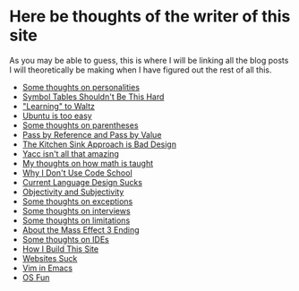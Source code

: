 Here be thoughts of the writer of this site
===========================================

As you may be able to guess, this is where I will be linking all the 
blog posts I will theoretically be making when I have figured out the 
rest of all this.

- [Some thoughts on personalities](personality.md)
- [Symbol Tables Shouldn't Be This Hard](symbol-table.html)
- ["Learning" to Waltz](last-waltz.html)
- [Ubuntu is too easy](system.html)
- [Some thoughts on parentheses](parens.html)
- [Pass by Reference and Pass by Value](pass.html)
- [The Kitchen Sink Approach is Bad Design](kitchen-sink.html)
- [Yacc isn't all that amazing](useless.html)
- [My thoughts on how math is taught](teaching-math.html)
- [Why I Don't Use Code School](learning.html)
- [Current Language Design Sucks](language-design.html)
- [Objectivity and Subjectivity](subjectivity.html)
- [Some thoughts on exceptions](exceptions.html)
- [Some thoughts on interviews](interviews.html)
- [Some thoughts on limitations](limitations.html)
- [About the Mass Effect 3 Ending](me3-ending.html)
- [Some thoughts on IDEs](ide-thoughts.html)
- [How I Build This Site](site-build.html)
- [Websites Suck](web-rant.html)
- [Vim in Emacs](vim-in-emacs.html)
- [OS Fun](os-fun.html)
